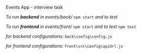 Events App - interview task

  

*To run **backend** in events/back/*  `npm start`
*and to test*  


*To run **frontend** in events/front/*  `npm start`
*and to test*  `npm test`



*for backend configurations:*
`back\config\config.js`

*for frontend configurations:*
`front\src\config\apiUrl.js`